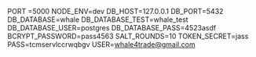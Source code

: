 PORT =5000
NODE_ENV=dev
DB_HOST=127.0.0.1
DB_PORT=5432
DB_DATABASE=whale
DB_DATABASE_TEST=whale_test
DB_DATABASE_USER=postgres
DB_DATABASE_PASS=4523asdf
BCRYPT_PASSWORD=pass4563
SALT_ROUNDS=10
TOKEN_SECRET=jass
PASS=tcmservlccrwqbgv
USER=whale4trade@gmail.com
